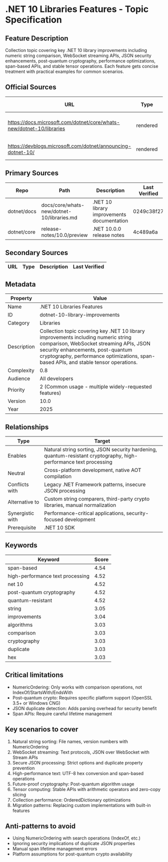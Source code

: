 # .NET 10 Libraries Features - Topic Specification

## Feature Description

Collection topic covering key .NET 10 library improvements including numeric string comparison, WebSocket streaming APIs, JSON security enhancements, post-quantum cryptography, performance optimizations, span-based APIs, and stable tensor operations. Each feature gets concise treatment with practical examples for common scenarios.

## Official Sources

| URL | Type | Description | Last Verified |
| --- | --- | --- | --- |
| https://docs.microsoft.com/dotnet/core/whats-new/dotnet-10/libraries | rendered | Main .NET 10 library improvements documentation | 2025-09-20 |
| https://devblogs.microsoft.com/dotnet/announcing-dotnet-10/ | rendered | Official .NET 10 announcement | 404 |

## Primary Sources

| Repo | Path | Description | Last Verified |
| --- | --- | --- | --- |
| dotnet/docs | docs/core/whats-new/dotnet-10/libraries.md | .NET 10 library improvements documentation | 0249c38f27 |
| dotnet/core | release-notes/10.0/preview | .NET 10.0.0 release notes | 4c489a6a |

## Secondary Sources

| URL | Type | Description | Last Verified |
| --- | --- | --- | --- |

## Metadata

| Property | Value |
| --- | --- |
| Name | .NET 10 Libraries Features |
| ID | dotnet-10-library-improvements |
| Category | Libraries |
| Description | Collection topic covering key .NET 10 library improvements including numeric string comparison, WebSocket streaming APIs, JSON security enhancements, post-quantum cryptography, performance optimizations, span-based APIs, and stable tensor operations. |
| Complexity | 0.8 |
| Audience | All developers |
| Priority | 2 (Common usage - multiple widely-requested features) |
| Version | 10.0 |
| Year | 2025 |

## Relationships

| Type | Target |
| --- | --- |
| Enables | Natural string sorting, JSON security hardening, quantum-resistant cryptography, high-performance text processing |
| Neutral | Cross-platform development, native AOT compilation |
| Conflicts with | Legacy .NET Framework patterns, insecure JSON processing |
| Alternative to | Custom string comparers, third-party crypto libraries, manual normalization |
| Synergistic with | Performance-critical applications, security-focused development |
| Prerequisite | .NET 10 SDK |

## Keywords

| Keyword | Score |
|---------|-------|
| span-based | 4.54 |
| high-performance text processing | 4.52 |
| net 10 | 4.52 |
| post-quantum cryptography | 4.52 |
| quantum-resistant | 4.52 |
| string | 3.05 |
| improvements | 3.04 |
| algorithms | 3.03 |
| comparison | 3.03 |
| cryptography | 3.03 |
| duplicate | 3.03 |
| hex | 3.03 |

## Critical limitations

- NumericOrdering: Only works with comparison operations, not IndexOf/StartsWith/EndsWith
- Post-quantum crypto: Requires specific platform support (OpenSSL 3.5+ or Windows CNG)
- JSON duplicate detection: Adds parsing overhead for security benefit
- Span APIs: Require careful lifetime management

## Key scenarios to cover

1. Natural string sorting: File names, version numbers with NumericOrdering
2. WebSocket streaming: Text protocols, JSON over WebSocket with Stream APIs
3. Secure JSON processing: Strict options and duplicate property prevention
4. High-performance text: UTF-8 hex conversion and span-based operations
5. Future-proof cryptography: Post-quantum algorithm usage
6. Tensor computing: Stable APIs with arithmetic operators and zero-copy slicing
7. Collection performance: OrderedDictionary optimizations
8. Migration patterns: Replacing custom implementations with built-in features

## Anti-patterns to avoid

- Using NumericOrdering with search operations (IndexOf, etc.)
- Ignoring security implications of duplicate JSON properties
- Manual span lifetime management errors
- Platform assumptions for post-quantum crypto availability
